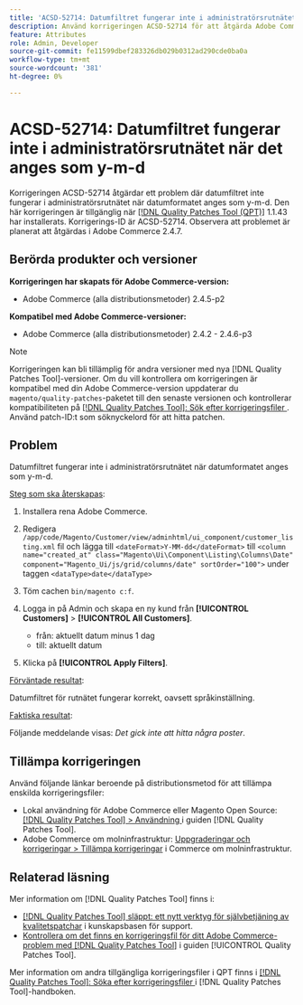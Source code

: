 ```yaml
---
title: 'ACSD-52714: Datumfiltret fungerar inte i administratörsrutnätet när det anges som y-m-d'
description: Använd korrigeringen ACSD-52714 för att åtgärda Adobe Commerce-problemet där datumfiltret inte fungerar i administratörsrutnätet när datumformatet anges som y-m-d.
feature: Attributes
role: Admin, Developer
source-git-commit: fe11599dbef283326db029b0312ad290cde0ba0a
workflow-type: tm+mt
source-wordcount: '381'
ht-degree: 0%

---
```


# ACSD-52714: Datumfiltret fungerar inte i administratörsrutnätet när det anges som y-m-d

Korrigeringen ACSD-52714 åtgärdar ett problem där datumfiltret inte fungerar i administratörsrutnätet när datumformatet anges som y-m-d. Den här korrigeringen är tillgänglig när [[!DNL Quality Patches Tool (QPT)]](https://experienceleague.adobe.com/en/docs/commerce-knowledge-base/kb/announcements/commerce-announcements/magento-quality-patches-released-new-tool-to-self-serve-quality-patches) 1.1.43 har installerats. Korrigerings-ID är ACSD-52714. Observera att problemet är planerat att åtgärdas i Adobe Commerce 2.4.7.

## Berörda produkter och versioner

**Korrigeringen har skapats för Adobe Commerce-version:**

* Adobe Commerce (alla distributionsmetoder) 2.4.5-p2

**Kompatibel med Adobe Commerce-versioner:**

* Adobe Commerce (alla distributionsmetoder) 2.4.2 - 2.4.6-p3

>[!NOTE]
>
>Korrigeringen kan bli tillämplig för andra versioner med nya [!DNL Quality Patches Tool]-versioner. Om du vill kontrollera om korrigeringen är kompatibel med din Adobe Commerce-version uppdaterar du `magento/quality-patches`-paketet till den senaste versionen och kontrollerar kompatibiliteten på [[!DNL Quality Patches Tool]: Sök efter korrigeringsfiler ](https://experienceleague.adobe.com/tools/commerce-quality-patches/index.html). Använd patch-ID:t som söknyckelord för att hitta patchen.

## Problem

Datumfiltret fungerar inte i administratörsrutnätet när datumformatet anges som y-m-d.

<u>Steg som ska återskapas</u>:

1. Installera rena Adobe Commerce.
1. Redigera
   `/app/code/Magento/Customer/view/adminhtml/ui_component/customer_listing.xml`
fil och lägga till
   `<dateFormat>Y-MM-dd</dateFormat>`
till
   `<column name="created_at" class="Magento\Ui\Component\Listing\Columns\Date" component="Magento_Ui/js/grid/columns/date" sortOrder="100">`
under taggen
   `<dataType>date</dataType>`

1. Töm cachen `bin/magento c:f`.
1. Logga in på Admin och skapa en ny kund från **[!UICONTROL Customers]** > **[!UICONTROL All Customers]**.

   * från: aktuellt datum minus 1 dag
   * till: aktuellt datum

1. Klicka på **[!UICONTROL Apply Filters]**.

<u>Förväntade resultat</u>:

Datumfiltret för rutnätet fungerar korrekt, oavsett språkinställning.

<u>Faktiska resultat</u>:

Följande meddelande visas: *Det gick inte att hitta några poster*.

## Tillämpa korrigeringen

Använd följande länkar beroende på distributionsmetod för att tillämpa enskilda korrigeringsfiler:

* Lokal användning för Adobe Commerce eller Magento Open Source: [[!DNL Quality Patches Tool] > Användning ](/help/tools/quality-patches-tool/usage.md) i guiden [!DNL Quality Patches Tool].
* Adobe Commerce om molninfrastruktur: [Uppgraderingar och korrigeringar > Tillämpa korrigeringar](https://experienceleague.adobe.com/docs/commerce-cloud-service/user-guide/develop/upgrade/apply-patches.html) i Commerce om molninfrastruktur.

## Relaterad läsning

Mer information om [!DNL Quality Patches Tool] finns i:

* [[!DNL Quality Patches Tool] släppt: ett nytt verktyg för självbetjäning av kvalitetspatchar](https://experienceleague.adobe.com/en/docs/commerce-knowledge-base/kb/announcements/commerce-announcements/magento-quality-patches-released-new-tool-to-self-serve-quality-patches) i kunskapsbasen för support.
* [Kontrollera om det finns en korrigeringsfil för ditt Adobe Commerce-problem med  [!DNL Quality Patches Tool]](/help/tools/quality-patches-tool/patches-available-in-qpt/check-patch-for-magento-issue-with-magento-quality-patches.md) i guiden [!UICONTROL Quality Patches Tool].


Mer information om andra tillgängliga korrigeringsfiler i QPT finns i [[!DNL Quality Patches Tool]: Söka efter korrigeringsfiler ](https://experienceleague.adobe.com/tools/commerce-quality-patches/index.html) i [!DNL Quality Patches Tool]-handboken.
